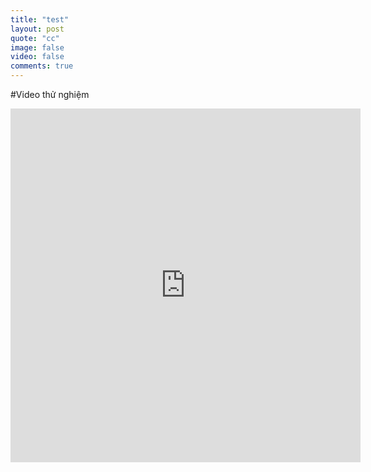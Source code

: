 ```yaml
---
title: "test"
layout: post
quote: "cc"
image: false
video: false
comments: true
---
```


#Video thử nghiệm
<iframe src="https://www.facebook.com/plugins/video.php?href=https%3A%2F%2Fwww.facebook.com%2FBestieVN%2Fvideos%2F1521750244608849%2F&show_text=1&width=560" width="560" height="566" style="border:none;overflow:hidden" scrolling="no" frameborder="0" allowTransparency="true" allowFullScreen="true"></iframe>
